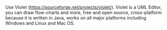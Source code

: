 Use Violet (https://sourceforge.net/projects/violet/).
Violet is a UML Editor, you can draw flow-charts and more,
 free and open source,
 cross-platform because it is written in Java,
 works on all major platforms including Windows and Linux and Mac OS.
